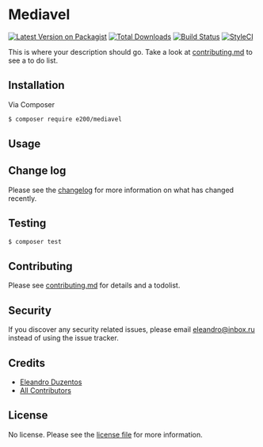 # Mediavel

[![Latest Version on Packagist][ico-version]][link-packagist]
[![Total Downloads][ico-downloads]][link-downloads]
[![Build Status][ico-travis]][link-travis]
[![StyleCI][ico-styleci]][link-styleci]

This is where your description should go. Take a look at [contributing.md](contributing.md) to see a to do list.

## Installation

Via Composer

``` bash
$ composer require e200/mediavel
```

## Usage

## Change log

Please see the [changelog](changelog.md) for more information on what has changed recently.

## Testing

``` bash
$ composer test
```

## Contributing

Please see [contributing.md](contributing.md) for details and a todolist.

## Security

If you discover any security related issues, please email eleandro@inbox.ru instead of using the issue tracker.

## Credits

- [Eleandro Duzentos][link-author]
- [All Contributors][link-contributors]

## License

No license. Please see the [license file](license.md) for more information.

[ico-version]: https://img.shields.io/packagist/v/e200/mediavel.svg?style=flat-square
[ico-downloads]: https://img.shields.io/packagist/dt/e200/mediavel.svg?style=flat-square
[ico-travis]: https://img.shields.io/travis/e200/mediavel/master.svg?style=flat-square
[ico-styleci]: https://styleci.io/repos/12345678/shield

[link-packagist]: https://packagist.org/packages/e200/mediavel
[link-downloads]: https://packagist.org/packages/e200/mediavel
[link-travis]: https://travis-ci.org/e200/mediavel
[link-styleci]: https://styleci.io/repos/12345678
[link-author]: https://github.com/e200
[link-contributors]: ../../contributors]
